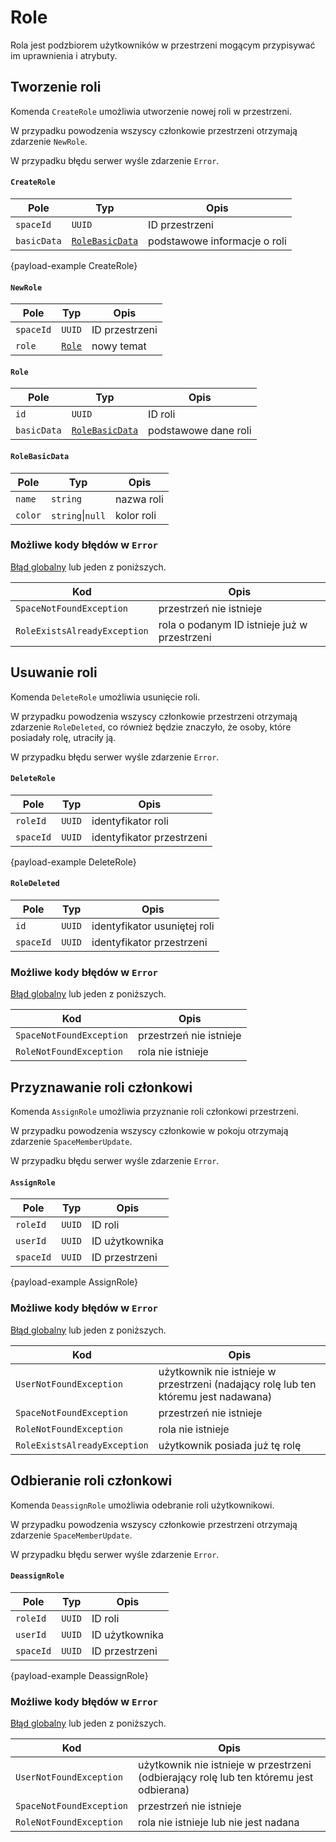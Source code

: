 # Role

Rola jest podzbiorem użytkowników w przestrzeni mogącym przypisywać im uprawnienia i atrybuty.

## Tworzenie roli

Komenda `CreateRole` umożliwia utworzenie nowej roli w przestrzeni.

W przypadku powodzenia wszyscy członkowie przestrzeni otrzymają zdarzenie `NewRole`.

W przypadku błędu serwer wyśle zdarzenie `Error`.

#### `CreateRole`

| Pole        | Typ                                       | Opis                                                |
|-------------|-------------------------------------------|-----------------------------------------------------|
| `spaceId`   | `UUID`                                    | ID przestrzeni                                      |
| `basicData` | [`RoleBasicData`](roles.md#rolebasicdata) | podstawowe informacje o roli                        |

{payload-example CreateRole}

#### `NewRole`

| Pole      | Typ                     | Opis           |
|-----------|-------------------------|----------------|
| `spaceId` | `UUID`                  | ID przestrzeni |
| `role`    | [`Role`](roles.md#role) | nowy temat     |

#### `Role`

| Pole        | Typ                                       | Opis                 |
|-------------|-------------------------------------------|----------------------|
| `id`        | `UUID`                                    | ID roli              |
| `basicData` | [`RoleBasicData`](roles.md#rolebasicdata) | podstawowe dane roli |

#### `RoleBasicData`

| Pole    | Typ                  | Opis       |
|---------|----------------------|------------|
| `name`  | `string`             | nazwa roli |
| `color` | `string`&#124;`null` | kolor roli |

### Możliwe kody błędów w `Error`

[Błąd globalny](errors.md#globalne-kody-błędów) lub jeden z poniższych.

| Kod                          | Opis                                         |
|------------------------------|----------------------------------------------|
| `SpaceNotFoundException`     | przestrzeń nie istnieje                      |
| `RoleExistsAlreadyException` | rola o podanym ID istnieje już w przestrzeni |

## Usuwanie roli

Komenda `DeleteRole` umożliwia usunięcie roli.

W przypadku powodzenia wszyscy członkowie przestrzeni otrzymają zdarzenie `RoleDeleted`, co również będzie znaczyło, że osoby, które posiadały rolę, utraciły ją.

W przypadku błędu serwer wyśle zdarzenie `Error`.

#### `DeleteRole`

| Pole      | Typ    | Opis                      |
|-----------|--------|---------------------------|
| `roleId`  | `UUID` | identyfikator roli        |
| `spaceId` | `UUID` | identyfikator przestrzeni |

{payload-example DeleteRole}

#### `RoleDeleted`

| Pole      | Typ    | Opis                         |
|-----------|--------|------------------------------|
| `id`      | `UUID` | identyfikator usuniętej roli |
| `spaceId` | `UUID` | identyfikator przestrzeni    |

### Możliwe kody błędów w `Error`

[Błąd globalny](errors.md#globalne-kody-błędów) lub jeden z poniższych.

| Kod                      | Opis                    |
|--------------------------|-------------------------|
| `SpaceNotFoundException` | przestrzeń nie istnieje |
| `RoleNotFoundException`  | rola nie istnieje       |

## Przyznawanie roli członkowi

Komenda `AssignRole` umożliwia przyznanie roli członkowi przestrzeni.

W przypadku powodzenia wszyscy członkowie w pokoju otrzymają zdarzenie `SpaceMemberUpdate`.

W przypadku błędu serwer wyśle zdarzenie `Error`.

#### `AssignRole`

| Pole      | Typ    | Opis           |
|-----------|--------|----------------|
| `roleId`  | `UUID` | ID roli        |
| `userId`  | `UUID` | ID użytkownika |
| `spaceId` | `UUID` | ID przestrzeni |

{payload-example AssignRole}

### Możliwe kody błędów w `Error`

[Błąd globalny](errors.md#globalne-kody-błędów) lub jeden z poniższych.

| Kod                          | Opis                                                                                |
|------------------------------|-------------------------------------------------------------------------------------|
| `UserNotFoundException`      | użytkownik nie istnieje w przestrzeni (nadający rolę lub ten któremu jest nadawana) |
| `SpaceNotFoundException`     | przestrzeń nie istnieje                                                             |
| `RoleNotFoundException`      | rola nie istnieje                                                                   |
| `RoleExistsAlreadyException` | użytkownik posiada już tę rolę                                                      |

## Odbieranie roli członkowi

Komenda `DeassignRole` umożliwia odebranie roli użytkownikowi.

W przypadku powodzenia wszyscy członkowie przestrzeni otrzymają zdarzenie `SpaceMemberUpdate`.

W przypadku błędu serwer wyśle zdarzenie `Error`.

#### `DeassignRole`

| Pole      | Typ    | Opis           |
|-----------|--------|----------------|
| `roleId`  | `UUID` | ID roli        |
| `userId`  | `UUID` | ID użytkownika |
| `spaceId` | `UUID` | ID przestrzeni |

{payload-example DeassignRole}

### Możliwe kody błędów w `Error`

[Błąd globalny](errors.md#globalne-kody-błędów) lub jeden z poniższych.

| Kod                      | Opis                                                                                    |
|--------------------------|-----------------------------------------------------------------------------------------|
| `UserNotFoundException`  | użytkownik nie istnieje w przestrzeni (odbierający rolę lub ten któremu jest odbierana) |
| `SpaceNotFoundException` | przestrzeń nie istnieje                                                                 |
| `RoleNotFoundException`  | rola nie istnieje lub nie jest nadana                                                   |
